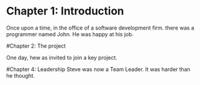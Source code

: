 # Chapter 1: Introduction

Once upon a time, in the office of a software development firm.
there was a programmer named John.
He was happy at his job.

#Chapter 2: The project

One day, hew as invited to join a key project.

#Chapter 4: Leadership
Steve was now a Team Leader. It was harder than he thought.
